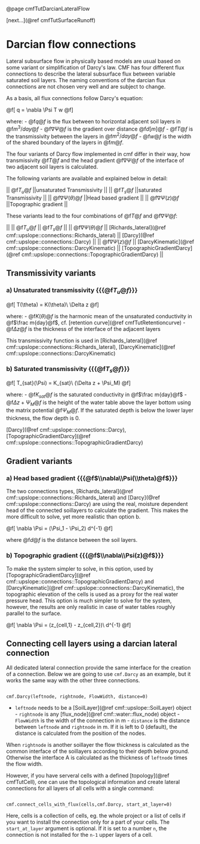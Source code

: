 @page cmfTutDarcianLateralFlow

 [next...](@ref cmfTutSurfaceRunoff)

# Darcian flow connections

Lateral subsurface flow in physically based models are usual based on
some variant or simplification of Darcy's law. CMF has four different
flux connections to describe the lateral subsurface flux between
variable saturated soil layers. The naming conventions of the darcian
flux connections are not chosen very well and are subject to change.

As a basis, all flux connections follow Darcy's equation:


@f[
 q = \nabla \Psi T w 
@f]

where: - @f$q@f$ is the flux between to horizontal adjacent soil
layers in @f$m^3/day@f$ - @f$\nabla \Psi@f$ is the gradient over
distance @f$d [m]@f$ - @f$T@f$ is the transmissivity between the
layers in @f$m^2/day@f$ - @f$w@f$ is the width of the shared
boundary of the layers in @f$m@f$.

The four variants of Darcy flow implemented in cmf differ in their way,
how transmissivity @f$T@f$ and the head gradient @f$\nabla \Psi@f$
of the interface of two adjacent soil layers is calculated.

The following variants are available and explained below in detail:

|| @f$T_u@f$ ||unsaturated Transmissivity || || @f$T_s@f$
||saturated Transmissivity || || @f$\nabla\Psi(\theta)@f$ ||Head based
gradient || || @f$\nabla\Psi(z)@f$ ||Topographic gradient ||

These variants lead to the four combinations of @f$T@f$ and
@f$\nabla\Psi@f$:

|| || @f$T_u@f$ || @f$T_s@f$ || || @f$\nabla\Psi(\theta)@f$ ||
[Richards_lateral](@ref cmf::upslope::connections::Richards_lateral)
|| [Darcy](@ref cmf::upslope::connections::Darcy) || ||
@f$\nabla\Psi(z)@f$ ||
[DarcyKinematic](@ref cmf::upslope::connections::DarcyKinematic) ||
[TopographicGradientDarcy](@ref cmf::upslope::connections::TopographicGradientDarcy)
||

## Transmissivity variants

### a) Unsaturated transmissivity {{{@f$T_u@f$}}}


@f[
T(\theta) = K(\theta)\ \Delta z
@f]

where: - @f$K(\theta)@f$ is the harmonic mean of the unsaturated
conductivity in @f$\frac m{day}@f$, cf. [retention
curve](@ref cmfTutRetentioncurve) - @f$\Delta z@f$ is the thickness of
the interface of the adjacent layers

This transmissivity function is used in
[Richards_lateral](@ref cmf::upslope::connections::Richards_lateral),
[DarcyKinematic](@ref cmf::upslope::connections::DarcyKinematic)

### b) Saturated transmissivity {{{@f$T_s@f$}}}


@f[
 T_{sat}(\Psi) = K_{sat}\  (\Delta z + \Psi_M)
@f]

where: - @f$K_{sat}@f$ is the saturated conductivity in @f$\frac
m{day}@f$ - @f$\Delta z + \Psi_M@f$ is the height of the water table
above the layer bottom using the matrix potential @f$\Psi_M@f$. If the
saturated depth is below the lower layer thickness, the flow depth is 0.

[Darcy](@ref cmf::upslope::connections::Darcy),
[TopographicGradientDarcy](@ref cmf::upslope::connections::TopographicGradientDarcy)

## Gradient variants

### a) Head based gradient  {{{@f$\\nabla\\Psi(\\theta)@f$}}}

The two connections types,
[Richards_lateral](@ref cmf::upslope::connections::Richards_lateral)
and [Darcy](@ref cmf::upslope::connections::Darcy) are using the real,
moisture dependent head of the connected soillayers to calculate the
gradient. This makes the more difficult to solve, yet more realistic
than option b.


@f[
 \nabla \Psi = (\Psi_1 - \Psi_2) d^{-1} 
@f]

where @f$d@f$ is the distance between the soil layers.

### b) Topographic gradient  {{{@f$\\nabla\\Psi(z)@f$}}}

To make the system simpler to solve, in this option, used by
[TopographicGradientDarcy](@ref cmf::upslope::connections::TopographicGradientDarcy)
and [DarcyKinematic](@ref cmf::upslope::connections::DarcyKinematic),
the topographic elevation of the cells is used as a proxy for the real
water pressure head. This option is much simpler to solve for the
system, however, the results are only realistic in case of water tables
roughly parallel to the surface.


@f[
 \nabla \Psi = (z_{cell,1} - z_{cell,2})\ d^{-1} 
@f]

## Connecting cell layers using a darcian lateral connection

All dedicated lateral connection provide the same interface for the
creation of a connection. Below we are going to use `cmf.Darcy` as an
example, but it works the same way with the other three connections.

~~~~~~~~~~~~~{.py}

cmf.Darcy(leftnode, rightnode, FlowWidth, distance=0)
~~~~~~~~~~~~~

- `leftnode` needs to be a
[SoilLayer](@ref cmf::upslope::SoilLayer) object - `rightnode` is
any [flux_node](@ref cmf::water::flux_node) object - `FlowWidth` is
the width of the connection in m - `distance` is the distance between
`leftnode` and `rightnode` in m. If it is left to 0 (default), the
distance is calculated from the position of the nodes.

When `rightnode` is another soillayer the flow thickness is calculated
as the common interface of the soillayers according to their depth below
ground. Otherwise the interface A is calculated as the thickness of
`leftnode` times the flow width.

However, if you have serveral cells with a defined [topology](@ref cmfTutCell),
one can use the topological information and create lateral connections for all 
layers of all cells with a single command:

~~~~~~~~~~~~~{.py}

cmf.connect_cells_with_flux(cells,cmf.Darcy, start_at_layer=0)
~~~~~~~~~~~~~

Here, cells is a collection of cells, eg. the whole project or a list of
cells if you want to install the connection only for a part of your
cells. The `start_at_layer` argument is optional. If it is set to a
number `n`, the connection is not installed for the `n-1` upper
layers of a cell.



